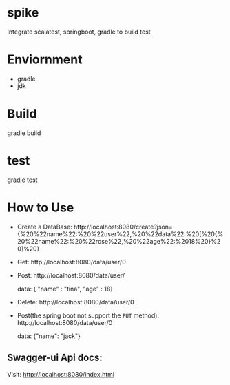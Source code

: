 # spike
Integrate scalatest, springboot, gradle to build test

# Enviornment

- gradle
- jdk

# Build
gradle build

# test
gradle test

# How to Use

- Create a DataBase: http://localhost:8080/create?json={%20%22name%22:%20%22user%22,%20%22data%22:%20[%20{%20%22name%22:%20%22rose%22,%20%22age%22:%2018%20}%20]%20}
- Get: http://localhost:8080/data/user/0
- Post: http://localhost:8080/data/user/ 

  data: { "name" : "tina", "age" : 18}

- Delete: http://localhost:8080/data/user/0
- Post(the spring boot not support the `PUT` method): http://localhost:8080/data/user/0

  data: {"name": "jack"}

## Swagger-ui Api docs:
Visit: [http://localhost:8080/index.html](http://localhost:8080/index.html)

